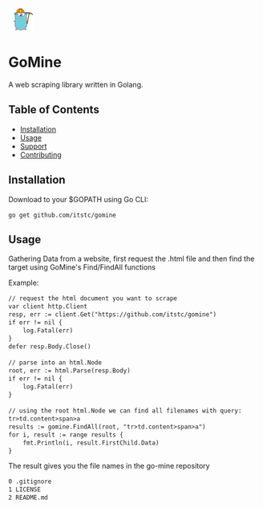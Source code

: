 ![alt text](/gomine48.png "GoMine")
# GoMine

A web scraping library written in Golang.

## Table of Contents

- [Installation](#installation)
- [Usage](#usage)
- [Support](#support)
- [Contributing](#contributing)

## Installation

Download to your $GOPATH using Go CLI:

```
go get github.com/itstc/gomine
```

## Usage

Gathering Data from a website, first request the .html file and then find the target using GoMine's Find/FindAll functions

Example:
```
// request the html document you want to scrape
var client http.Client
resp, err := client.Get("https://github.com/itstc/gomine")
if err != nil {
	log.Fatal(err)
}
defer resp.Body.Close()

// parse into an html.Node
root, err := html.Parse(resp.Body)
if err != nil {
	log.Fatal(err)
}

// using the root html.Node we can find all filenames with query: tr>td.content>span>a
results := gomine.FindAll(root, "tr>td.content>span>a")
for i, result := range results {
	fmt.Println(i, result.FirstChild.Data)
}

```

The result gives you the file names in the go-mine repository
```
0 .gitignore
1 LICENSE
2 README.md
```

<!-- ## Support

Please [open an issue](https://github.com/itstc/gomine/issues/new) for support.

## Contributing

Please contribute using [Github Flow](https://guides.github.com/introduction/flow/). Create a branch, add commits, and [open a pull request](https://github.com/itstc/gomine/compare/). -->